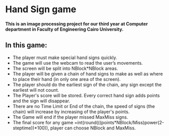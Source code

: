 # Hand Sign game
#### This is an image processing project for our third year at Computer department in Faculty of Engineering Cairo University.
## In this game:
* The player must make special hand signs quickly.<br>
* The game will use the webcam to read the user’s movements.<br>
* The screen will be split into NBlock*NBlock areas.<br>
* The player will be given a chain of hand signs to make as well as where to place their hand (in only one area of the screen).<br>
* The player should do the earliest sign of the chain, any sign except the earliest will not count.<br>
* The Player's score will be stored. Every correct hand sign adds points and the sign will disappear.<br>
* There are no Time Limit or End of the chain, the speed of signs (the chain) will increase by increasing of the player's points.<br>
* The Game will end if the player missed MaxMiss signs.<br>
* The final score for any game =int(round(((points*NBlock/Miss)power(2-steptime))*100)), player can choose NBlock and MaxMiss.<br>
